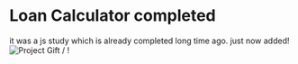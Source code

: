 # Loan Calculator completed

it was a js study which is already completed long time ago. just now added!
![Project Gift](calculator.gif.gif) / ! [](/calculator.gif.gif)
